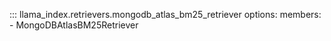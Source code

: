 ::: llama_index.retrievers.mongodb_atlas_bm25_retriever
options:
members: - MongoDBAtlasBM25Retriever
